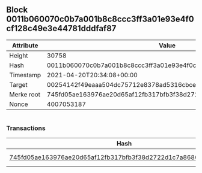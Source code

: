 ## Block 0011b060070c0b7a001b8c8ccc3ff3a01e93e4f0cf128c49e3e44781dddfaf87

Attribute | Value
--- | ---
Height | 30758
Hash | 0011b060070c0b7a001b8c8ccc3ff3a01e93e4f0cf128c49e3e44781dddfaf87
Timestamp | 2021-04-20T20:34:08+00:00
Target | 00254142f49eaaa504dc75712e8378ad5316cbcead634704b3734b6271167cc4
Merke root | 745fd05ae163976ae20d65af12fb317bfb3f38d2722d1c7a8686f13bbffbdb13
Nonce | 4007053187

```

```

### Transactions

Hash | Amount
--- | ---
[745fd05ae163976ae20d65af12fb317bfb3f38d2722d1c7a8686f13bbffbdb13](745fd05ae163976ae20d65af12fb317bfb3f38d2722d1c7a8686f13bbffbdb13.md) | 10.00000000 SKEPTI 
